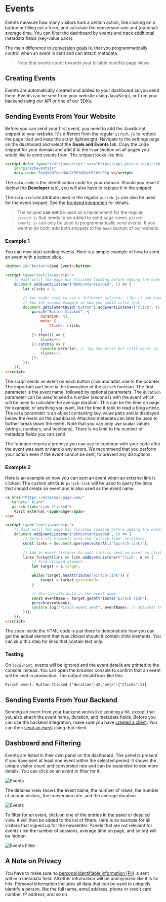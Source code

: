 # Events

Events measure how many visitors took a certain action, like clicking on a button or filling out a form, and calculate the conversion rate and (optional) average time. You can filter the dashboard by events and track additional metadata fields (key-value pairs).

The main difference to [conversion goals](/advanced/conversion-goals.md) is, that you programmatically control when an event is sent and can attach metadata.

> Note that events count towards your billable monthly page views.

## Creating Events

Events are automatically created and added to your dashboard as you send them. Events can be sent from your website using JavaScript, or from your backend using our [API](/api-sdks/api.md) or one of our [SDKs](/api-sdks/sdks.md).

## Sending Events From Your Website

Before you can send your first event, you need to add the JavaScript snippet to your website. It's different from the regular `pirsch.js` to reduce the page load and keep the script lightweight. Navigate to the settings page on the dashboard and select the **Goals and Events** tab. Copy the code snippet for your domain and add it to the `head` section on all pages you would like to send events from. The snippet looks like this.

```HTML
<script defer type="text/javascript" src="https://api.pirsch.io/pirsch-events.js"
    id="pirscheventsjs"
    data-code="5gXQXdNTvteM4eVY35fNBkcU5CbStFSq"></script>
```

The `data-code` is the identification code for your domain. Should you reset it (below the **Developer** tab), you will also have to replace it in the snippet.

The `data-exclude` attribute used in the regular `pirsch.js` can also be used for the event snippet. See the [frontend integration](/get-started/frontend-integration.md) for details.

> The snippet **can not** be used as a replacement for the regular `pirsch.js` that needs to be added to send page views. `pirsch-events.js` can only be used to programmatically send events. If you want to do both, add both snippets to the `head` section of our website.

### Example 1

You can now start sending events. Here is a simple example of how to send an event with a button click.

```HTML
<button id="button">Send Event</button>

<script type="text/javascript">
    // Wait until the page has finished loading before adding the event listener.
    document.addEventListener("DOMContentLoaded", () => {
        let clicks = 1;

        // You might need to use a different selector, like if you have other elements in your button.
        // See the second example on how you could solve that.
        document.getElementById("button").addEventListener("click", () => {
            pirsch("Button Clicked", {
                duration: 42,
                meta: {
                    Clicks: clicks
                }
            }).then(() => {
                clicks++;
            }).catch(e => {
                console.error(e); // log the error but still count up
                clicks++;
            });
        });
    });
</script>
```

The script sends an event on each button click and adds one to the counter. The important part here is the invocation of the `pirsch` function. The first parameter is the event name, followed by optional parameters. The `duration` parameter can be used to send a number (seconds) with the event which will be used to calculate the average duration. This can be the time on page for example, or anything you want, like the time it took to read a blog article. The `meta` parameter is an object containing key-value pairs and is displayed below the event on the dashboard. Attached metadata can later be used to further break down the event. Note that you can only use scalar values (strings, numbers, and booleans). There is no limit to the number of metadata fields you can send.

The function returns a promise you can use to continue with your code after the event was sent or handle any errors. We recommend that you perform your action even if the event cannot be sent, to prevent any disruptions.

### Example 2

Here is an example on how you can sent an event when an external link is clicked. The custom attribute `pirsch-link` will be used to query the links that should create an event and is also used as the event name.

```HTML
<a href="https://external-page.com/"
   target="_blank"
   pirsch-link="Link Clicked">
    Visit external <span>page</span>
</a>

<script type="text/javascript">
    // Wait until the page has finished loading before adding the event listener.
    document.addEventListener("DOMContentLoaded", () => {
        // Select all elements with the "pirsch-link" attribute.
        const links = document.querySelectorAll("[pirsch-link]");
        
        // Add an event listener to each link to send an event on click.
        links.forEach(link => link.addEventListener("click", e => {
            // Find clicked element.
            let target = e.target;

            while(!target.hasAttribute("pirsch-link")) {
                target = target.parentNode;
            }

            // Use the attribute as the event name.
            const eventName = target.getAttribute("pirsch-link");
            pirsch(eventName);
            console.log("Pirsch event sent", eventName); // optional to see if it is working
        }));
    });
</script>
```

The span inside the HTML code is just there to demonstrate how you can get the actual element that was clicked should it contain child elements. You can skip this step for links that contain text only.

### Testing

On `localhost`, events will be ignored and the event details are printed to the console instead. You can open the browser console to confirm that an event will be sent in production. The output should look like this:

```
Pirsch event: Button Clicked {"duration":42,"meta":{"Clicks":1}}
```

## Sending Events From Your Backend

Sending an event from your backend works like sending a hit, except that you also attach the event name, duration, and metadata fields. Before you can use the backend integration, make sure you have [created a client](/get-started/backend-integration#create-a-client). You can then [send an event](/api-sdks/api#sending-an-event) using that client.

## Dashboard and Filtering

Events are listed in their own panel on the dashboard. The panel is present if you have sent at least one event within the selected period. It shows the unique visitor count and conversion rate and can be expanded to see more details. You can click on an event to filter for it.

![Events](/dashboard/events.png)

The detailed view shows the event name, the number of views, the number of unique visitors, the conversion rate, and the average duration.

![Events](/dashboard/events-metadata.png)

To filter for an event, click on one of the entries in the panel or detailed view. It will then be added to the list of filters. Here is an example for all visitors that signed up for the newsletter. Panels that are not relevant for events (like the number of sessions, average time on page, and so on) will be hidden.

![Events Filter](/dashboard/events-filter.png)

## A Note on Privacy

You have to make sure no [personal identifiable information (PII)](https://en.wikipedia.org/wiki/Personal_data) is sent within a metadata field. All other information will be anonymized like it is for hits. Personal information includes all data that can be used to uniquely identify a person, like the full name, email address, phone or credit card number, IP address, and so on.
